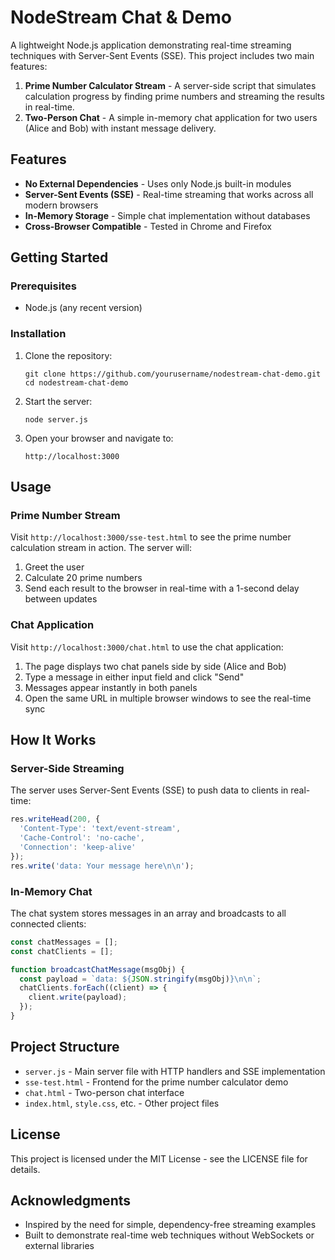 # NodeStream Chat & Demo

A lightweight Node.js application demonstrating real-time streaming techniques with Server-Sent Events (SSE). This project includes two main features:

1. **Prime Number Calculator Stream** - A server-side script that simulates calculation progress by finding prime numbers and streaming the results in real-time.
2. **Two-Person Chat** - A simple in-memory chat application for two users (Alice and Bob) with instant message delivery.

## Features

- **No External Dependencies** - Uses only Node.js built-in modules
- **Server-Sent Events (SSE)** - Real-time streaming that works across all modern browsers
- **In-Memory Storage** - Simple chat implementation without databases
- **Cross-Browser Compatible** - Tested in Chrome and Firefox

## Getting Started

### Prerequisites

- Node.js (any recent version)

### Installation

1. Clone the repository:
   ```
   git clone https://github.com/yourusername/nodestream-chat-demo.git
   cd nodestream-chat-demo
   ```

2. Start the server:
   ```
   node server.js
   ```

3. Open your browser and navigate to:
   ```
   http://localhost:3000
   ```

## Usage

### Prime Number Stream

Visit `http://localhost:3000/sse-test.html` to see the prime number calculation stream in action. The server will:

1. Greet the user
2. Calculate 20 prime numbers
3. Send each result to the browser in real-time with a 1-second delay between updates

### Chat Application

Visit `http://localhost:3000/chat.html` to use the chat application:

1. The page displays two chat panels side by side (Alice and Bob)
2. Type a message in either input field and click "Send"
3. Messages appear instantly in both panels
4. Open the same URL in multiple browser windows to see the real-time sync

## How It Works

### Server-Side Streaming

The server uses Server-Sent Events (SSE) to push data to clients in real-time:

```javascript
res.writeHead(200, {
  'Content-Type': 'text/event-stream',
  'Cache-Control': 'no-cache',
  'Connection': 'keep-alive'
});
res.write('data: Your message here\n\n');
```

### In-Memory Chat

The chat system stores messages in an array and broadcasts to all connected clients:

```javascript
const chatMessages = [];
const chatClients = [];

function broadcastChatMessage(msgObj) {
  const payload = `data: ${JSON.stringify(msgObj)}\n\n`;
  chatClients.forEach((client) => {
    client.write(payload);
  });
}
```

## Project Structure

- `server.js` - Main server file with HTTP handlers and SSE implementation
- `sse-test.html` - Frontend for the prime number calculator demo
- `chat.html` - Two-person chat interface
- `index.html`, `style.css`, etc. - Other project files

## License

This project is licensed under the MIT License - see the LICENSE file for details.

## Acknowledgments

- Inspired by the need for simple, dependency-free streaming examples
- Built to demonstrate real-time web techniques without WebSockets or external libraries
